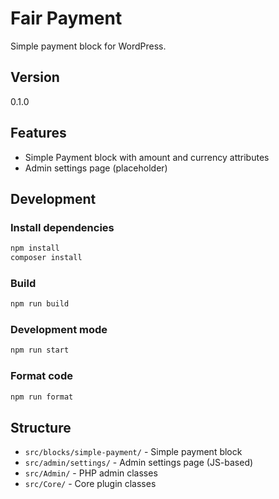 # Fair Payment

Simple payment block for WordPress.

## Version

0.1.0

## Features

- Simple Payment block with amount and currency attributes
- Admin settings page (placeholder)

## Development

### Install dependencies

```bash
npm install
composer install
```

### Build

```bash
npm run build
```

### Development mode

```bash
npm run start
```

### Format code

```bash
npm run format
```

## Structure

- `src/blocks/simple-payment/` - Simple payment block
- `src/admin/settings/` - Admin settings page (JS-based)
- `src/Admin/` - PHP admin classes
- `src/Core/` - Core plugin classes
